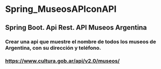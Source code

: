 # Spring_MuseosAPIconAPI
## Spring Boot. Api Rest. API Museos Argentina
### Crear una api que muestre el nombre de todos los museos de Argentina, con su dirección y teléfono.
### https://www.cultura.gob.ar/api/v2.0/museos/
